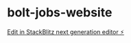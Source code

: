 # bolt-jobs-website

[Edit in StackBlitz next generation editor ⚡️](https://stackblitz.com/~/github.com/donvito/bolt-jobs-website)